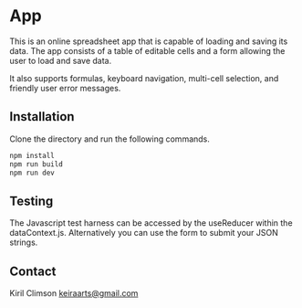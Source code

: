 # App

This is an online spreadsheet app that is capable of loading and saving its data. The app consists of a table of editable cells and a form allowing the user to load and save data.

It also supports formulas, keyboard navigation, multi-cell selection, and friendly user error messages.

## Installation

Clone the directory and run the following commands.

```bash
npm install
npm run build
npm run dev
```

## Testing

The Javascript test harness can be accessed by the useReducer within the dataContext.js. Alternatively you can use the form to submit your JSON strings.

## Contact

Kiril Climson keiraarts@gmail.com
